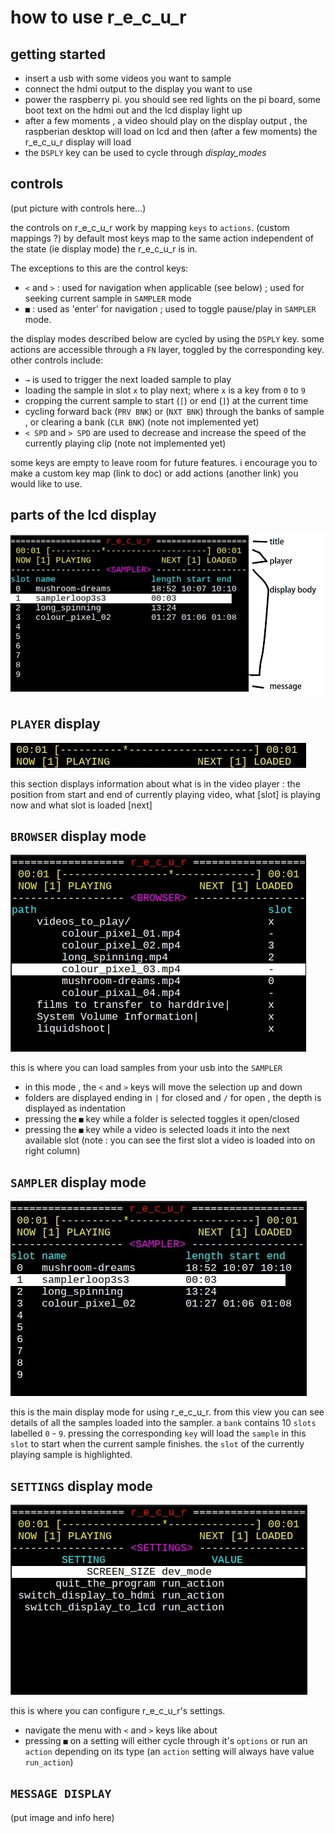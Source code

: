 # how to use r_e_c_u_r

## getting started

- insert a usb with some videos you want to sample
- connect the hdmi output to the display you want to use
- power the raspberry pi. you should see red lights on the pi board, some boot text on the hdmi out and the lcd display light up
- after a few moments , a video should play on the display output , the raspberian desktop will load on lcd and then (after a few moments) the r_e_c_u_r display will load
- the `DSPLY` key can be used to cycle through _display_modes_

## controls

(put picture with controls here...)

the controls on r_e_c_u_r work by mapping `keys` to `actions`. (custom mappings ?) by default most keys map to the same action independent of the state (ie display mode) the r_e_c_u_r is in.

The exceptions to this are the control keys:

- `<` and `>` : used for navigation when applicable (see below) ; used for seeking current sample in `SAMPLER` mode
- `■` : used as 'enter' for navigation ; used to toggle pause/play in `SAMPLER` mode.

the display modes described below are cycled by using the `DSPLY` key. some actions are accessible through a `FN` layer, toggled by the corresponding key.
other controls include:

- `→` is used to trigger the next loaded sample to play
- loading the sample in slot `x` to play next; where `x` is a key from `0` to `9`
- cropping the current sample to start  (`[`) or end (`]`) at the current time
- cycling forward back (`PRV BNK`) or (`NXT BNK`) through the banks of sample , or clearing a bank (`CLR BNK`) (note not implemented yet)
- `< SPD` and `> SPD` are used to decrease and increase the speed of the currently playing clip (note not implemented yet)

some keys are empty to leave room for future features. i encourage you to make a custom key map (link to doc) or add actions (another link) you would like to use.

## parts of the lcd display

![display_image][display_image]

## `PLAYER` display

![player_example][player_example]

this section displays information about what is in the video player : the position from start and end of currently playing video, what [slot] is playing now and what slot is loaded [next] 

## `BROWSER` display mode

![browser_example][browser_example]

this is where you can load samples from your usb into the `SAMPLER`

- in this mode ,  the `<` and `>` keys will move the selection up and down
- folders are displayed ending in `|` for closed and `/` for open , the depth is displayed as indentation
- pressing the `■` key while a folder is selected toggles it open/closed
- pressing the `■` key while a video is selected loads it into the next available slot (note : you can see the first slot a video is loaded into on right column)

## `SAMPLER` display mode

![sampler_example][sampler_example]

this is the main display mode for using r_e_c_u_r. from this view you can see details of all the samples loaded into the sampler. a `bank` contains 10 `slots` labelled `0` - `9`. pressing the corresponding `key` will load the `sample` in this `slot` to start when the current sample finishes. the `slot` of the currently playing sample is highlighted.

## `SETTINGS` display mode

![settings_example][settings_example]

this is where you can configure r_e_c_u_r's settings.

- navigate the menu with `<` and `>` keys like about
- pressing `■` on a setting will either cycle through it's `options` or run an `action` depending on its type (an `action` setting will always have value `run_action`)

## `MESSAGE DISPLAY`

(put image and info here)

[display_image]: display_parts.jpg
[player_example]: player_example.jpg
[browser_example]: browser_example.jpg
[sampler_example]: sampler_example.jpg
[settings_example]: settings_example.jpg